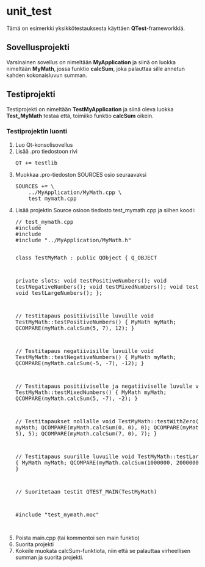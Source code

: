 # unit_test

Tämä on esimerkki yksikkötestauksesta käyttäen <b>QTest</b>-frameworkkiä.

## Sovellusprojekti

Varsinainen sovellus on nimeltään **MyApplication** ja siinä on luokka nimeltään **MyMath**, jossa funktio **calcSum**, joka palauttaa sille annetun kahden kokonaisluvun summan.

## Testiprojekti

Testiprojekti on nimeltään **TestMyApplication** ja siinä oleva luokka **Test_MyMath** testaa että, toimiiko funktio **calcSum** oikein.

### Testiprojektin luonti

<ol>
<li>Luo Qt-konsolisovellus</li>
<li>Lisää .pro tiedostoon rivi 
<pre>
QT += testlib
</pre></li>
<li>Muokkaa .pro-tiedoston SOURCES osio seuraavaksi
<pre>
SOURCES += \
    ../MyApplication/MyMath.cpp \
    test_mymath.cpp
</pre>
</li>
<li>Lisää projektin Source osioon tiedosto test_mymath.cpp ja siihen koodi:
<pre>
// test_mymath.cpp
#include <QtTest/QtTest>
#include <qcompare.h>
#include "../MyApplication/MyMath.h"

class TestMyMath : public QObject
{
    Q_OBJECT

private slots:
    void testPositiveNumbers();
    void testNegativeNumbers();
    void testMixedNumbers();
    void testWithZero();
    void testLargeNumbers();
};

// Testitapaus positiivisille luvuille
void TestMyMath::testPositiveNumbers()
{
    MyMath myMath;
    QCOMPARE(myMath.calcSum(5, 7), 12);
}

// Testitapaus negatiivisille luvuille
void TestMyMath::testNegativeNumbers()
{
    MyMath myMath;
    QCOMPARE(myMath.calcSum(-5, -7), -12);
}

// Testitapaus positiiviselle ja negatiiviselle luvulle
void TestMyMath::testMixedNumbers()
{
    MyMath myMath;
    QCOMPARE(myMath.calcSum(5, -7), -2);
}

// Testitapaukset nollalle
void TestMyMath::testWithZero()
{
    MyMath myMath;
    QCOMPARE(myMath.calcSum(0, 0), 0);
    QCOMPARE(myMath.calcSum(0, 5), 5);
    QCOMPARE(myMath.calcSum(7, 0), 7);
}

// Testitapaus suurille luvuille
void TestMyMath::testLargeNumbers()
{
    MyMath myMath;
    QCOMPARE(myMath.calcSum(1000000, 2000000), 3000000);
}

// Suoritetaan testit
QTEST_MAIN(TestMyMath)

#include "test_mymath.moc"

</pre>
</li>
<li>Poista main.cpp (tai kommentoi sen main funktio)</li>
<li>Suorita projekti</li>
<li>Kokeile muokata calcSum-funktiota, niin että se palauttaa virheellisen summan ja suorita projekti.</li>
</ol>